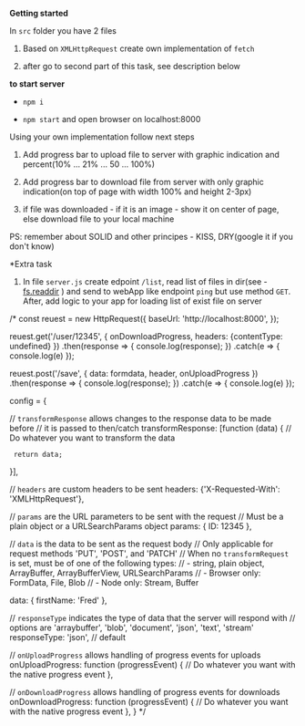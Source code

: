 **Getting started**

 In ```src``` folder you have 2 files

1. Based on ```XMLHttpRequest``` create own implementation of ```fetch```

2. after go to second part of this task, see description below

 **to start server**

  - ```npm i```

  - ```npm start``` and open browser on localhost:8000

Using your own implementation follow next steps

1. Add progress bar to upload file to server with graphic indication and percent(10% ... 21% ... 50 ... 100%)

2. Add progress bar to download file from server with only graphic indication(on top of page with width 100% and height 2-3px)

3. if file was downloaded - if it is an image - show it on center of page, else download file to your local machine

PS: remember about SOLID and other principes - KISS, DRY(google it if you don't know)

*Extra task

 1. In file ```server.js``` create edpoint ```/list```, read list of files in dir(see - [fs.readdir](https://nodejs.org/api/fs.html#fs_fs_readdir_path_options_callback) )
 and send to webApp like endpoint ```ping``` but use method ```GET```.
 After, add logic to your app for loading list of exist file on server

 /*
 const reuest = new HttpRequest({
   baseUrl: 'http://localhost:8000',
 });

 reuest.get('/user/12345', { onDownloadProgress, headers: {contentType: undefined} })
   .then(response => {
     console.log(response);
   })
   .catch(e => {
     console.log(e)
   });

 reuest.post('/save', { data: formdata, header, onUploadProgress })
   .then(response => {
     console.log(response);
   })
   .catch(e => {
     console.log(e)
   });

 config = {

   // `transformResponse` allows changes to the response data to be made before
   // it is passed to then/catch
   transformResponse: [function (data) {
     // Do whatever you want to transform the data

     return data;
   }],

   // `headers` are custom headers to be sent
   headers: {'X-Requested-With': 'XMLHttpRequest'},

   // `params` are the URL parameters to be sent with the request
   // Must be a plain object or a URLSearchParams object
   params: {
     ID: 12345
   },

   // `data` is the data to be sent as the request body
   // Only applicable for request methods 'PUT', 'POST', and 'PATCH'
   // When no `transformRequest` is set, must be of one of the following types:
   // - string, plain object, ArrayBuffer, ArrayBufferView, URLSearchParams
   // - Browser only: FormData, File, Blob
   // - Node only: Stream, Buffer

   data: {
     firstName: 'Fred'
   },

   // `responseType` indicates the type of data that the server will respond with
   // options are 'arraybuffer', 'blob', 'document', 'json', 'text', 'stream'
   responseType: 'json', // default

   // `onUploadProgress` allows handling of progress events for uploads
   onUploadProgress: function (progressEvent) {
     // Do whatever you want with the native progress event
   },

   // `onDownloadProgress` allows handling of progress events for downloads
   onDownloadProgress: function (progressEvent) {
     // Do whatever you want with the native progress event
   },
 }
 */
